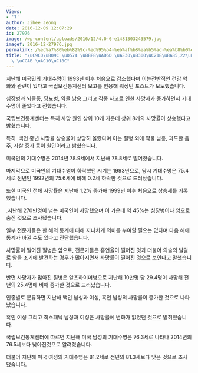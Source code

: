 ```yaml
---
Views:
- '7'
author: Jihee Jeong
date: 2016-12-09 12:07:29
id: 27976
image: /wp-content/uploads/2016/12/4.0-6-e1481303243579.jpg
imagef: 2016-12-27976.jpg
permalink: /%ec%a7%80%eb%82%9c-%ed%95%b4-%eb%af%b8%ea%b5%ad-%ea%b8%b0%eb%8c%80%ec%88%98%eb%aa%8522%eb%85%84%eb%a7%8c%ec%97%90-%ec%b2%ab-%ea%b0%90%ec%86%8c/
title: "\uC9C0\uB09C \uD574 \uBBF8\uAD6D \uAE30\uB300\uC218\uBA85,22\uB144\uB9CC\uC5D0\
  \ \uCCAB \uAC10\uC18C"
---
```


지난해 미국민의 기대수명이 1993년 이후 처음으로 감소했다며 이는전반적인 건강 악화와 관련이 있다고 국립보건통계센터 보고를 인용해 워싱턴 포스트가 보도했습니다.

심장병과 뇌졸증, 당뇨병, 약물 남용 그리고 각종 사고로 인한 사망자가 증가하면서 기대수명이 줄었다고 전했습니다.

국립보건통계센터는 특히 사망 원인 상위 10개 가운데 상위 8개의 사망률이 상승했다고 밝혔습니다.

특히  백인 중년 사망률 상승률이 상당히 올랐다며 이는 질병 외에 약물 남용, 과도한 음주, 자살 증가 등이 원인이라고 밝혔습니다.

미국인의 기대수명은 2014년 78.9세에서 지난해 78.8세로 떨어졌습니다.

마지막으로 미국인의 기대수명이 하락했던 시기는 1993년으로, 당시 기대수명은 75.4세로 전년인 1992년의 75.6세에 비해 0.2세 하락한 것으로 드러났습니다.

또한 미국인 전체 사망률은 지난해 1.2% 증가해 1999년 이후 처음으로 상승세를 기록했습니다.

.지난해 270만명이 넘는 미국인이 사망했으며 이 가운데 약 45%는 심장병이나 암으로 숨진 것으로 조사됐습니다.

일부 전문가들은 한 해의 통계에 대해 지나치게 의미를 부여할 필요는 없다며 다음 해에 통계가 바뀔 수도 있다고 진단했습니다.

사망률이 떨어진 질병은 암으로, 전문가들은 흡연율이 떨어진 것과 더불어 의술의 발달로 암을 조기에 발견하는 경우가 많아지면서 사망률이 떨어진 것으로 보인다고 말했습니다.

반면 사망자가 많아진 질병은 알츠하이머병으로 지난해 10만명 당 29.4명이 사망해 전년의 25.4명에 비해 증가한 것으로 드러났습니다.

인종별로 분류하면 지난해 백인 남성과 여성, 흑인 남성의 사망률이 증가한 것으로 나타났습니다.

흑인 여성 그리고 히스패닉 남성과 여성은 사망률에 변화가 없었던 것으로 밝혀졌습니다.

국립보건통계센터에 따르면 지난해 미국 남성의 기대수명은 76.3세로 나타나 2014년의 76.5세보다 낮아진것으로 알려졌습니다.

더불어 지난해 미국 여성의 기대수명은 81.2세로 전년의 81.3세보다 낮은 것으로 조사됐습니다.
